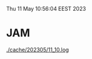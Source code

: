Thu 11 May 10:56:04 EEST 2023
# JAM
<a href='./cache/202305/11_10.log'>./cache/202305/11_10.log</a>
